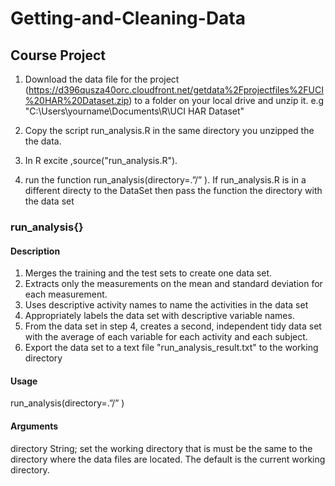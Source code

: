 Getting-and-Cleaning-Data
=========================



## Course Project

1. Download the data file for the project (https://d396qusza40orc.cloudfront.net/getdata%2Fprojectfiles%2FUCI%20HAR%20Dataset.zip) to a folder on your local drive and unzip it. e.g "C:\Users\yourname\Documents\R\UCI HAR Dataset\"

2. Copy the script run_analysis.R in the same directory you unzipped the the data.

3. In R excite ,source("run_analysis.R"). 

4. run the function run_analysis(directory=.”/” ). If run_analysis.R is in a different directy to the DataSet then pass the function the 
directory with the data set

### run_analysis{}

#### Description
1. Merges the training and the test sets to create one data set.
2. Extracts only the measurements on the mean and standard deviation for each measurement. 
3. Uses descriptive activity names to name the activities in the data set
4. Appropriately labels the data set with descriptive variable names. 
5. From the data set in step 4, creates a second, independent tidy data set with the average of each variable for each activity and each subject.
6. Export the data set to a text file "run_analysis_result.txt" to the working directory



#### Usage
run_analysis(directory=.”/” )

#### Arguments

directory String;  set the working directory that is must be the same to the directory where the data files are located. The default is the current working directory.
